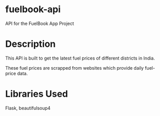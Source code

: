 # fuelbook-api
API for the FuelBook App Project

# Description
This API is built to get the latest fuel prices of different districts in India.

These fuel prices are scrapped from websites which provide daily fuel-price data.

# Libraries Used
Flask, beautifulsoup4
